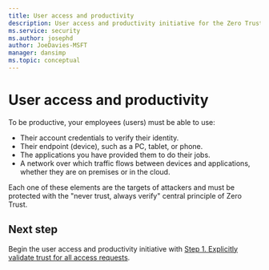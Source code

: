 ```yaml
---
title: User access and productivity
description: User access and productivity initiative for the Zero Trust Rapid Modernization Plan (RaMP).
ms.service: security
ms.author: josephd
author: JoeDavies-MSFT
manager: dansimp
ms.topic: conceptual
---
```


# User access and productivity

To be productive, your employees (users) must be able to use:

- Their account credentials to verify their identity.
- Their endpoint (device), such as a PC, tablet, or phone.
- The applications you have provided them to do their jobs. 
- A network over which traffic flows between devices and applications, whether they are on premises or in the cloud.

Each one of these elements are the targets of attackers and must be protected with the "never trust, always verify" central principle of Zero Trust.

## Next step

Begin the user access and productivity initiative with [Step 1. Explicitly validate trust for all access requests](user-access-productivity-validate-trust.md).

